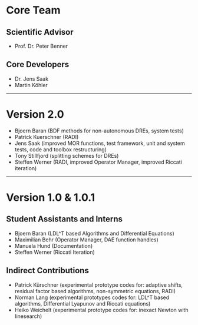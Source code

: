 # Core Team

## Scientific Advisor 
- Prof. Dr. Peter Benner

## Core Developers 
- Dr. Jens Saak 
- Martin Köhler

---
# Version 2.0
- Bjoern Baran       (BDF methods for non-autonomous DREs, system tests)
- Patrick Kuerschner (RADI)
- Jens Saak          (improved MOR functions, test framework, unit and
                      system tests, code and toolbox restructuring)
- Tony Stillfjord    (splitting schemes for DREs)
- Steffen Werner     (RADI, improved Operator Manager, 
                      improved Riccati iteration)

---
# Version 1.0 & 1.0.1
## Student Assistants and Interns
- Bjoern Baran    (LDL^T based Algorithms and Differential Equations)
- Maximilian Behr (Operator Manager, DAE function handles) 
- Manuela Hund    (Documentation)
- Steffen Werner  (Riccati Iteration)

## Indirect Contributions
- Patrick Kürschner (experimental prototype codes for:
                     adaptive shifts, 
                     residual factor based algorithms,
                     non-symmetric equations, RADI)
- Norman Lang       (experimental prototypes codes for:
                     LDL^T based algorithms,
                     Differential Lyapunov and Riccati equations)
- Heiko Weichelt    (experimental prototype codes for:
                     inexact Newton with linesearch)
